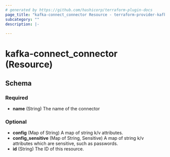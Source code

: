 ```yaml
---
# generated by https://github.com/hashicorp/terraform-plugin-docs
page_title: "kafka-connect_connector Resource - terraform-provider-kafka-connect"
subcategory: ""
description: |-
  
---
```


# kafka-connect_connector (Resource)





<!-- schema generated by tfplugindocs -->
## Schema

### Required

- **name** (String) The name of the connector

### Optional

- **config** (Map of String) A map of string k/v attributes.
- **config_sensitive** (Map of String, Sensitive) A map of string k/v attributes which are sensitive, such as passwords.
- **id** (String) The ID of this resource.


